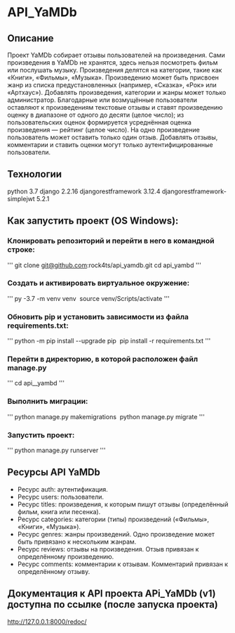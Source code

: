# API_YaMDb
## Описание
Проект YaMDb собирает отзывы пользователей на произведения. Сами произведения в YaMDb не хранятся, здесь нельзя посмотреть фильм или послушать музыку.
Произведения делятся на категории, такие как «Книги», «Фильмы», «Музыка».
Произведению может быть присвоен жанр из списка предустановленных (например, «Сказка», «Рок» или «Артхаус»).
Добавлять произведения, категории и жанры может только администратор.
Благодарные или возмущённые пользователи оставляют к произведениям текстовые отзывы и ставят произведению оценку в диапазоне от одного до десяти (целое число); из пользовательских оценок формируется усреднённая оценка произведения — рейтинг (целое число). На одно произведение пользователь может оставить только один отзыв.
Добавлять отзывы, комментарии и ставить оценки могут только аутентифицированные пользователи.

## Технологии
python 3.7
django 2.2.16
djangorestframework 3.12.4
djangorestframework-simplejwt 5.2.1

## Как запустить проект (OS Windows):
### Клонировать репозиторий и перейти в него в командной строке:
'''
git clone git@github.com:rock4ts/api_yamdb.git
​
cd api_yambd
'''
​
### Создать и активировать виртуальное окружение:
'''
py -3.7 -m venv venv
​
source venv/Scripts/activate
'''

### Обновить pip и установить зависимости из файла requirements.txt:
'''
python -m pip install --upgrade pip
​
pip install -r requirements.txt
'''

### Перейти в директорию, в которой расположен файл manage.py
'''
cd api__yambd
'''
​
### Выполнить миграции:
'''
python manage.py makemigrations
​
python manage.py migrate
'''

### Запустить проект:
'''
python manage.py runserver
'''

## Ресурсы API YaMDb
- Ресурс auth: аутентификация.
- Ресурс users: пользователи.
- Ресурс titles: произведения, к которым пишут отзывы (определённый фильм, книга или песенка).
- Ресурс categories: категории (типы) произведений («Фильмы», «Книги», «Музыка»).
- Ресурс genres: жанры произведений. Одно произведение может быть привязано к нескольким жанрам.
- Ресурс reviews: отзывы на произведения. Отзыв привязан к определённому произведению.
- Ресурс comments: комментарии к отзывам. Комментарий привязан к определённому отзыву.

## Документация к API проекта APi_YaMDb (v1) доступна по ссылке (после запуска проекта)
http://127.0.0.1:8000/redoc/